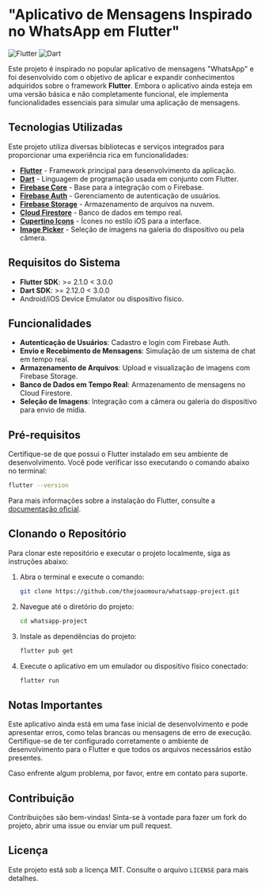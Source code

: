 # "Aplicativo de Mensagens Inspirado no WhatsApp em Flutter"

![Flutter](https://img.shields.io/badge/Framework-Flutter-blue) ![Dart](https://img.shields.io/badge/Language-Dart-blue)

Este projeto é inspirado no popular aplicativo de mensagens "WhatsApp" e foi desenvolvido com o objetivo de aplicar e expandir conhecimentos adquiridos sobre o framework **Flutter**. Embora o aplicativo ainda esteja em uma versão básica e não completamente funcional, ele implementa funcionalidades essenciais para simular uma aplicação de mensagens.

## Tecnologias Utilizadas

Este projeto utiliza diversas bibliotecas e serviços integrados para proporcionar uma experiência rica em funcionalidades:

- **[Flutter](https://flutter.dev/)** - Framework principal para desenvolvimento da aplicação.
- **[Dart](https://dart.dev/)** - Linguagem de programação usada em conjunto com Flutter.
- **[Firebase Core](https://firebase.google.com/)** - Base para a integração com o Firebase.
- **[Firebase Auth](https://firebase.google.com/products/auth)** - Gerenciamento de autenticação de usuários.
- **[Firebase Storage](https://firebase.google.com/products/storage)** - Armazenamento de arquivos na nuvem.
- **[Cloud Firestore](https://firebase.google.com/products/firestore)** - Banco de dados em tempo real.
- **[Cupertino Icons](https://pub.dev/packages/cupertino_icons)** - Ícones no estilo iOS para a interface.
- **[Image Picker](https://pub.dev/packages/image_picker)** - Seleção de imagens na galeria do dispositivo ou pela câmera.

## Requisitos do Sistema

- **Flutter SDK**: >= 2.1.0 < 3.0.0
- **Dart SDK**: >= 2.12.0 < 3.0.0
- Android/iOS Device Emulator ou dispositivo físico.

## Funcionalidades

- **Autenticação de Usuários**: Cadastro e login com Firebase Auth.
- **Envio e Recebimento de Mensagens**: Simulação de um sistema de chat em tempo real.
- **Armazenamento de Arquivos**: Upload e visualização de imagens com Firebase Storage.
- **Banco de Dados em Tempo Real**: Armazenamento de mensagens no Cloud Firestore.
- **Seleção de Imagens**: Integração com a câmera ou galeria do dispositivo para envio de mídia.

## Pré-requisitos

Certifique-se de que possui o Flutter instalado em seu ambiente de desenvolvimento. Você pode verificar isso executando o comando abaixo no terminal:

```bash
flutter --version
```

Para mais informações sobre a instalação do Flutter, consulte a [documentação oficial](https://flutter.dev/docs/get-started/install).

## Clonando o Repositório

Para clonar este repositório e executar o projeto localmente, siga as instruções abaixo:

1. Abra o terminal e execute o comando:

   ```bash
   git clone https://github.com/thejoaomoura/whatsapp-project.git
   ```

2. Navegue até o diretório do projeto:

   ```bash
   cd whatsapp-project
   ```

3. Instale as dependências do projeto:

   ```bash
   flutter pub get
   ```

4. Execute o aplicativo em um emulador ou dispositivo físico conectado:

   ```bash
   flutter run
   ```

## Notas Importantes

Este aplicativo ainda está em uma fase inicial de desenvolvimento e pode apresentar erros, como telas brancas ou mensagens de erro de execução. Certifique-se de ter configurado corretamente o ambiente de desenvolvimento para o Flutter e que todos os arquivos necessários estão presentes. 

Caso enfrente algum problema, por favor, entre em contato para suporte.

## Contribuição

Contribuições são bem-vindas! Sinta-se à vontade para fazer um fork do projeto, abrir uma issue ou enviar um pull request.

## Licença

Este projeto está sob a licença MIT. Consulte o arquivo `LICENSE` para mais detalhes.
